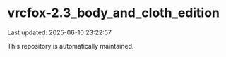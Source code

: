 # vrcfox-2.3_body_and_cloth_edition

Last updated: 2025-06-10 23:22:57

This repository is automatically maintained.
